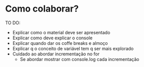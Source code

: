 # Como colaborar?

TO DO:

- Explicar como o material deve ser apresentado
- Explicar como deve explicar o console
- Explicar quando dar os coffe breaks e almoço
- Explicar q o conceito de variável tem q ser mais explorado
- Cuidado ao abordar incrementação no for
    + Se abordar mostrar com console.log cada incrementação

